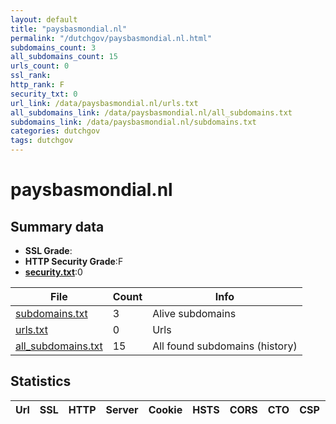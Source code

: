 ```yaml
---
layout: default
title: "paysbasmondial.nl"
permalink: "/dutchgov/paysbasmondial.nl.html"
subdomains_count: 3
all_subdomains_count: 15
urls_count: 0
ssl_rank: 
http_rank: F
security_txt: 0
url_link: /data/paysbasmondial.nl/urls.txt
all_subdomains_link: /data/paysbasmondial.nl/all_subdomains.txt
subdomains_link: /data/paysbasmondial.nl/subdomains.txt
categories: dutchgov
tags: dutchgov
---
```



# paysbasmondial.nl
## Summary data


 - **SSL Grade**:
 - **HTTP Security Grade**:F
 - **[security.txt](https://www.digitaleoverheid.nl/nieuws/standaard-security-txt-nu-verplicht-voor-overheid/)**:0


| File       | Count | Info |
|------------|-------|------|
|[subdomains.txt](/DutchGovScope/data/paysbasmondial.nl/subdomains.txt)|3|Alive subdomains|
|[urls.txt](/DutchGovScope/data/paysbasmondial.nl/urls.txt)|0|Urls|
|[all_subdomains.txt](/DutchGovScope/data/paysbasmondial.nl/all_subdomains.txt)|15|All found subdomains (history)|


## Statistics


| Url | SSL | HTTP | Server | Cookie | HSTS | CORS | CTO | CSP | XFO | XXP | RP |FP| Tech |Title |
|--------|-------|-------|------|------|------|------|------|------|------|------|------|------|------|------|

